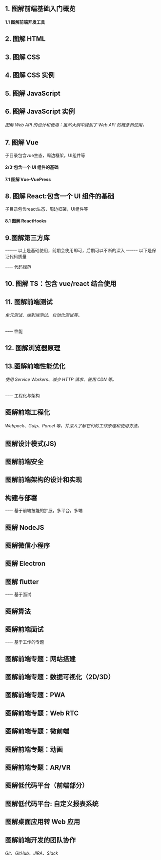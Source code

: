 ## 1. 图解前端基础入门概览
#### 1.1 图解前端开发工具

## 2. 图解 HTML

## 3. 图解 CSS

## 4. 图解 CSS 实例

## 5. 图解 JavaScript

## 6. 图解 JavaScript 实例
###### 图解 Web API 的设计和使用：虽然大纲中提到了 Web API 的概念和使用，

## 7. 图解 Vue
子目录包含vue生态，周边框架，UI组件等
#### 2/3:包含一个 UI 组件的基础
####  7.1 图解 Vue-VuePress

## 8. 图解 React:包含一个 UI 组件的基础
子目录包含react生态，周边框架，UI组件等
#### 8.1 图解 ReactHooks

## 9.图解第三方库

------ 以上是基础使用，前期会使用即可，后期可以不断的深入
------ 以下是保证代码质量

---- 代码规范
## 10. 图解 TS：包含 vue/react 结合使用

## 11. 图解前端测试
###### 单元测试、端到端测试、自动化测试等。

---- 性能
## 12. 图解浏览器原理

## 13.图解前端性能优化
###### 使用 Service Workers、减少 HTTP 请求、使用 CDN 等。


---- 工程化与架构
## 图解前端工程化
###### Webpack、Gulp、Parcel 等，并深入了解它们的工作原理和使用方法。

## 图解设计模式(JS)

## 图解前端安全

## 图解前端架构的设计和实现

## 构建与部署


---- 基于前端技能的扩展，多平台，多端

## 图解 NodeJS

## 图解微信小程序

## 图解 Electron

## 图解 flutter

---- 基于面试

## 图解算法

## 图解前端面试

---- 基于工作的专题

## 图解前端专题：网站搭建

## 图解前端专题：数据可视化（2D/3D）

## 图解前端专题：PWA

## 图解前端专题：Web RTC

## 图解前端专题：微前端

## 图解前端专题：动画

## 图解前端专题：AR/VR

## 图解低代码平台（前端部分）

## 图解低代码平台: 自定义报表系统

## 图解桌面应用转 Web 应用

## 图解前端开发的团队协作
###### Git、GitHub、JIRA、Slack